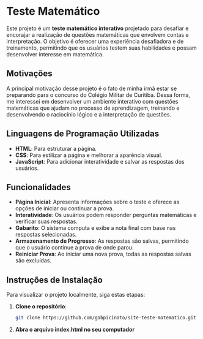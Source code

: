 # Teste Matemático

Este projeto é um **teste matemático interativo** projetado para desafiar e encorajar a realização de questões matemáticas que envolvem contas e interpretação. O objetivo é oferecer uma experiência desafiadora e de treinamento, permitindo que os usuários testem suas habilidades e possam desenvolver interesse em matemática.

## Motivações
A principal motivação desse projeto é o fato de minha irmã estar se preparando para o concurso do Colégio Militar de Curitiba. Dessa forma, me interessei em desenvolver um ambiente interativo com questões matemáticas que ajudam no processo de aprendizagem, treinando e desenvolvendo o raciocínio lógico e a interpretação de questões.

## Linguagens de Programação Utilizadas

- **HTML**: Para estruturar a página.
- **CSS**: Para estilizar a página e melhorar a aparência visual.
- **JavaScript**: Para adicionar interatividade e salvar as respostas dos usuários.

## Funcionalidades

- **Página Inicial**: Apresenta informações sobre o teste e oferece as opções de iniciar ou continuar a prova.
- **Interatividade**: Os usuários podem responder perguntas matemáticas e verificar suas respostas.
- **Gabarito**: O sistema computa e exibe a nota final com base nas respostas selecionadas.
- **Armazenamento de Progresso**: As respostas são salvas, permitindo que o usuário continue a prova de onde parou.
- **Reiniciar Prova**: Ao iniciar uma nova prova, todas as respostas salvas são excluídas.

## Instruções de Instalação

Para visualizar o projeto localmente, siga estas etapas:

1. **Clone o repositório**:
   ```bash
   git clone https://github.com/gabpicinato/site-teste-matematico.git
2. **Abra o arquivo index.html no seu computador**
